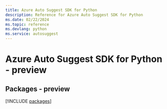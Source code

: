 ```yaml
---
title: Azure Auto Suggest SDK for Python
description: Reference for Azure Auto Suggest SDK for Python
ms.date: 02/22/2024
ms.topic: reference
ms.devlang: python
ms.service: autosuggest
---
```

# Azure Auto Suggest SDK for Python - preview
## Packages - preview
[!INCLUDE [packages](auto-suggest-index.md)]
